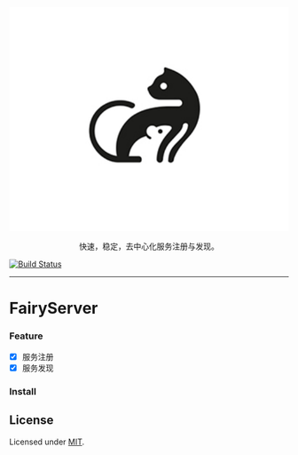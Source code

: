 <p align="center">
    <img alt="Yarn" src="./public/logo.png" width="546">
</p>

<p align="center">
    快速，稳定，去中心化服务注册与发现。
</p>

[![Build Status](https://travis-ci.org/hvaexlove/fairy-server.svg?branch=master)](https://travis-ci.org/hvaexlove/fairy-server)

---

<h1>FairyServer</h1>

### Feature

- [x] 服务注册
- [x] 服务发现

### Install

## License

Licensed under [MIT](./LICENSE).